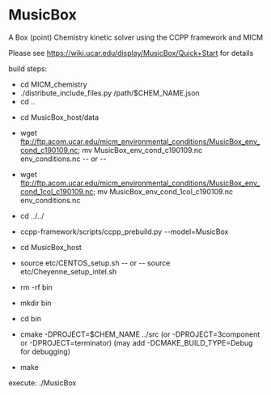 # MusicBox
A Box (point) Chemistry kinetic solver using the CCPP framework and MICM

Please see https://wiki.ucar.edu/display/MusicBox/Quick+Start for details

build steps:
 + cd MICM_chemistry
 + ./distribute_include_files.py /path/$CHEM_NAME.json
 + cd ..

 - cd MusicBox_host/data 
 - wget  ftp://ftp.acom.ucar.edu/micm_environmental_conditions/MusicBox_env_cond_c190109.nc; mv MusicBox_env_cond_c190109.nc env_conditions.nc
 -- or --
 - wget  ftp://ftp.acom.ucar.edu/micm_environmental_conditions/MusicBox_env_cond_1col_c190109.nc; mv MusicBox_env_cond_1col_c190109.nc env_conditions.nc
 - cd ../../

 - ccpp-framework/scripts/ccpp_prebuild.py --model=MusicBox
 - cd MusicBox_host
 - source etc/CENTOS_setup.sh -- or -- source etc/Cheyenne_setup_intel.sh
 - rm -rf bin
 -  mkdir bin
 - cd bin
 - cmake -DPROJECT=$CHEM_NAME ../src  (or -DPROJECT=3component or -DPROJECT=terminator) (may add -DCMAKE_BUILD_TYPE=Debug for debugging)
 - make

execute:
 ./MusicBox
